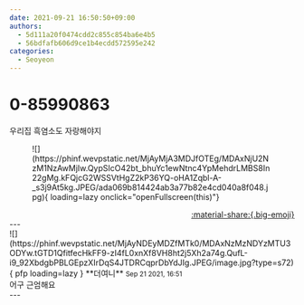 ```yaml
---
date: 2021-09-21 16:50:50+09:00
authors:
  - 5d111a20f0474cdd2c855c854ba6e4b5
  - 56bdfafb606d9ce1b4ecdd572595e242
categories:
  - Seoyeon
---
```


# 0-85990863

<div class="post-container" markdown="1">
<div class="content-container md-sidebar__scrollwrap" markdown="1">

우리집 흑염소도 자랑해야지
<figure markdown="1">
![](https://phinf.wevpstatic.net/MjAyMjA3MDJfOTEg/MDAxNjU2NzM1NzAwMjIw.QypSIcO42bt_bhuYc1ewNtnc4YpMehdrLMBS8In22gMg.kFQjcG2WSSVtHgZ2kP36YQ-oHA1Zqbl-A-_s3j9At5kg.JPEG/ada069b814424ab3a77b82e4cd040a8f048.jpg){ loading=lazy onclick="openFullscreen(this)"}
</figure>


</div>
</div>

<div style="text-align: right;" markdown="1">
<a href="https://weverse.io/fromis9/fanpost/0-85990863" style="text-align: right;">:material-share:{.big-emoji}</a>
</div>
---

<div class="comments-container md-sidebar__scrollwrap" markdown="1">
<div class="comment" markdown="1">
<div class='id-container' markdown="1">
![](https://phinf.wevpstatic.net/MjAyNDEyMDZfMTk0/MDAxNzMzNDYzMTU3ODYw.tGTD1QfitfecHkFF9-zI4fL0xnXf8VH8ht2j5Xh2a74g.QufL-i9_92XbdgbPBLGEpzXIrDqS4JTDRCqprDbYdJIg.JPEG/image.jpg?type=s72){ pfp loading=lazy }
**<span class="artist">더여니</span>** <small>Sep 21 2021, 16:51</small><br>
</div>
<div class='comment-body' markdown="1">
어구 근엄해요
</div>
</div>
</div>
---
